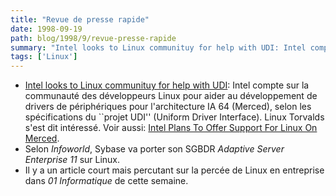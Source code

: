 ```yaml
---
title: "Revue de presse rapide"
date: 1998-09-19
path: blog/1998/9/revue-presse-rapide
summary: "Intel looks to Linux communituy for help with UDI: Intel compte sur la communauté des développeurs Linux pour aider au développement de drivers de périphériques pour l'architecture IA 64 (Merced), selon les spécifications du ``projet UDI'' (Uniform Driver Interface)."
tags: ['Linux']
---
```


<UL>

<LI><A HREF="http://www.zdnet.co.uk/news/1998/37/ns-5501.html">Intel looks to Linux communituy for help with UDI</A>:
Intel compte sur la communauté des développeurs Linux pour aider
au développement de drivers de périphériques pour l'architecture
IA 64 (Merced), selon les spécifications du ``projet UDI'' (Uniform
Driver Interface). Linux Torvalds s'est dit intéressé.
Voir aussi: <A HREF="http://www.zdnet.com/intweek/daily/980910b.html">Intel Plans To Offer Support For Linux On Merced</A>.
<LI>Selon <EM>Infoworld</EM>, Sybase va porter son SGBDR <EM>Adaptive Server Enterprise 11</EM> sur Linux.
<LI>Il y a un article court mais percutant sur la percée de Linux
en entreprise dans <EM>01 Informatique</EM> de cette semaine.
</UL>


